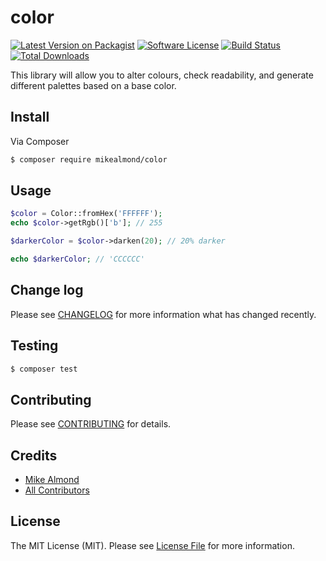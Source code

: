 # color

[![Latest Version on Packagist][ico-version]][link-packagist]
[![Software License][ico-license]](LICENSE.md)
[![Build Status][ico-travis]][link-travis]
[![Total Downloads][ico-downloads]][link-downloads]


This library will allow you to alter colours, check readability, and generate different palettes based on a base color.

## Install

Via Composer

``` bash
$ composer require mikealmond/color
```

## Usage

``` php
$color = Color::fromHex('FFFFFF');
echo $color->getRgb()['b']; // 255

$darkerColor = $color->darken(20); // 20% darker

echo $darkerColor; // 'CCCCCC'
```

## Change log

Please see [CHANGELOG](CHANGELOG.md) for more information what has changed recently.

## Testing

``` bash
$ composer test
```

## Contributing

Please see [CONTRIBUTING](CONTRIBUTING.md) for details.

## Credits

- [Mike Almond][link-author]
- [All Contributors][link-contributors]

## License

The MIT License (MIT). Please see [License File](LICENSE.md) for more information.

[ico-version]: https://img.shields.io/packagist/v/mikealmond/color.svg?style=flat-square
[ico-license]: https://img.shields.io/badge/license-MIT-brightgreen.svg?style=flat-square
[ico-travis]: https://img.shields.io/travis/mikealmond/color/master.svg?style=flat-square
[ico-downloads]: https://img.shields.io/packagist/dt/mikealmond/color.svg?style=flat-square

[link-packagist]: https://packagist.org/packages/mikealmond/color
[link-travis]: https://travis-ci.org/mikealmond/color
[link-scrutinizer]: https://scrutinizer-ci.com/g/mikealmond/color/code-structure
[link-downloads]: https://packagist.org/packages/mikealmond/color
[link-author]: https://github.com/mikealmond
[link-contributors]: ../../contributors
